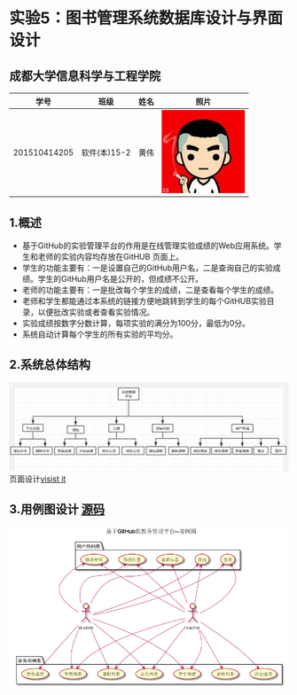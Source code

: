 # 实验5：图书管理系统数据库设计与界面设计
## 成都大学信息科学与工程学院
|学号|班级|姓名|照片|
|:-------:|:-------------: | :----------:|:---:|
|201510414205|软件(本)15-2|黄伟|![flow1](../myself.jpg)|
## 1.概述
- 基于GitHub的实验管理平台的作用是在线管理实验成绩的Web应用系统。学生和老师的实验内容均存放在GitHUB
页面上。
- 学生的功能主要有：一是设置自己的GitHub用户名，二是查询自己的实验成绩。学生的GitHub用户名是公开的，但成绩不公开。
- 老师的功能主要有：一是批改每个学生的成绩，二是查看每个学生的成绩。
- 老师和学生都能通过本系统的链接方便地跳转到学生的每个GitHUB实验目录，以便批改实验或者查看实验情况。
- 实验成绩按数字分数计算，每项实验的满分为100分，最低为0分。
- 系统自动计算每个学生的所有实验的平均分。
## 2.系统总体结构
![flow1](./picture/总体设计.png)
页面设计[visist it](./InterfaceDesign/README.md)
## 3.用例图设计 [源码](./code/%E5%9F%BA%E4%BA%8EGitHub%E7%9A%84%E6%95%99%E5%8A%A1%E7%AE%A1%E7%90%86%E5%B9%B3%E5%8F%B0--%E7%94%A8%E4%BE%8B%E5%9B%BE.wsd)
![flow1](./picture/基于GitHub的教务管理平台--用例图.png)
